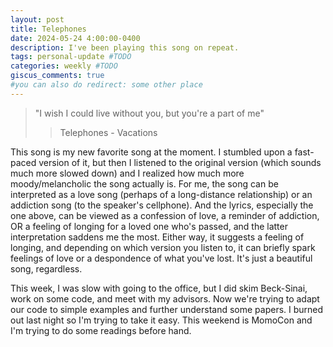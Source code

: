 ```yaml
---
layout: post
title: Telephones
date: 2024-05-24 4:00:00-0400
description: I've been playing this song on repeat.
tags: personal-update #TODO
categories: weekly #TODO
giscus_comments: true
#you can also do redirect: some other place
---
```


> "I wish I could live without you, but you're a part of me"
>> Telephones - Vacations

This song is my new favorite song at the moment. I stumbled upon a fast-paced version of it, but then I listened to the original version (which sounds much more slowed down) and I realized how much more moody/melancholic the song actually is. For me, the song can be interpreted as a love song (perhaps of a long-distance relationship) or an addiction song (to the speaker's cellphone). And the lyrics, especially the one above, can be viewed as a confession of love, a reminder of addiction, OR a feeling of longing for a loved one who's passed, and the latter interpretation saddens me the most. Either way, it suggests a feeling of longing, and depending on which version you listen to, it can briefly spark feelings of love or a despondence of what you've lost. It's just a beautiful song, regardless.

This week, I was slow with going to the office, but I did skim Beck-Sinai, work on some code, and meet with my advisors. Now we're trying to adapt our code to simple examples and further understand some papers. I burned out last night so I'm trying to take it easy. This weekend is MomoCon and I'm trying to do some readings before hand.

